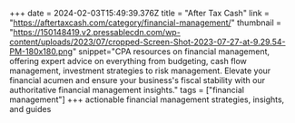 +++
date = 2024-02-03T15:49:39.376Z
title = "After Tax Cash"
link = "https://aftertaxcash.com/category/financial-management/"
thumbnail = "https://150148419.v2.pressablecdn.com/wp-content/uploads/2023/07/cropped-Screen-Shot-2023-07-27-at-9.29.54-PM-180x180.png"
snippet="CPA resources on financial management, offering expert advice on everything from budgeting, cash flow management, investment strategies to risk management. Elevate your financial acumen and ensure your business's fiscal stability with our authoritative financial management insights."
tags = ["financial management"]
+++
actionable financial management strategies, insights, and guides
